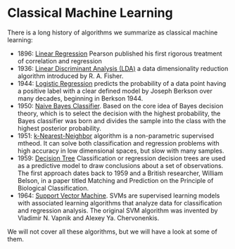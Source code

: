 # Classical Machine Learning

There is a long history of algorithms we summarize as classical machine learning:

- 1896: [Linear Regression](https://www.tandfonline.com/doi/pdf/10.1080/10691898.2001.11910537#:~:text=Although%20Pearson%20did%20develop%20a,notions%20of%20correlation%20and%20regression.) Pearson published his first rigorous treatment of correlation and regression
- 1936: [Linear Discriminant Analysis (LDA)](https://en.wikipedia.org/wiki/Linear_discriminant_analysis) a data dimensionality reduction algorithm introduced by R. A. Fisher.
- 1944: [Logistic Regression](https://papers.tinbergen.nl/02119.pdf) predicts the probability of a data point having a positive label with a clear defined model by Joseph Berkson over many decades, beginning in Berkson 1944.
- 1950: [Naive Bayes Classifier](https://en.wikipedia.org/wiki/Naive_Bayes_classifier). Based on the core idea of Bayes decision theory, which is to select the decision with the highest probability, the Bayes classifier was born and divides the sample into the class with the highest posterior probability.
- 1951: [k-Nearest-Neighbor](https://en.wikipedia.org/wiki/K-nearest_neighbors_algorithm) algorithm is a non-parametric supervised mtheod. It can solve both classification and regression problems with high accuracy in low dimensional spaces, but slow with many samples. 
- 1959: [Decision Tree](https://en.wikipedia.org/wiki/Decision_tree_learning) Classification or regression decision trees are used as a predictive model to draw conclusions about a set of observations. The first approach dates back to 1959 and a British researcher, William Belson, in a paper titled Matching and Prediction on the Principle of Biological Classification. 
- 1964: [Support Vector Machine](https://en.wikipedia.org/wiki/Support_vector_machine). SVMs are supervised learning models with associated learning algorithms that analyze data for classification and regression analysis. The original SVM algorithm was invented by Vladimir N. Vapnik and Alexey Ya. Chervonenkis.

We will not cover all these algorithms, but we will have a look at some of them.
